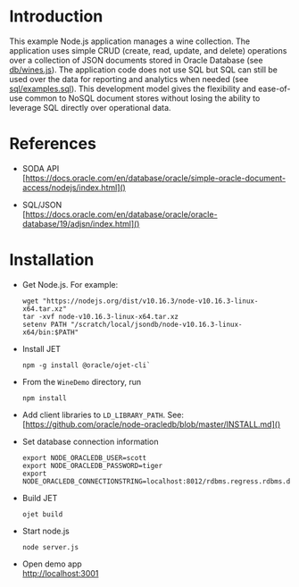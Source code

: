 # Introduction

This example Node.js application manages a wine collection.  The
application uses simple CRUD (create, read, update, and delete)
operations over a collection of JSON documents stored in Oracle
Database (see [db/wines.js](db/wines.js)).  The application code does not use SQL but
SQL can still be used over the data for reporting and analytics when
needed (see [sql/examples.sql](sql/examples.sql)).  This development model gives the
flexibility and ease-of-use common to NoSQL document stores without
losing the ability to leverage SQL directly over operational data.

# References

* SODA API  
  [https://docs.oracle.com/en/database/oracle/simple-oracle-document-access/nodejs/index.html]()

* SQL/JSON  
  [https://docs.oracle.com/en/database/oracle/oracle-database/19/adjsn/index.html]()

# Installation

* Get Node.js.  For example:
  ~~~~
  wget "https://nodejs.org/dist/v10.16.3/node-v10.16.3-linux-x64.tar.xz"
  tar -xvf node-v10.16.3-linux-x64.tar.xz
  setenv PATH "/scratch/local/jsondb/node-v10.16.3-linux-x64/bin:$PATH"
  ~~~~

* Install JET  
  ~~~~
  npm -g install @oracle/ojet-cli`
  ~~~~

* From the `WineDemo` directory, run
  ~~~~
  npm install
  ~~~~

* Add client libraries to `LD_LIBRARY_PATH`.  See:  
  [https://github.com/oracle/node-oracledb/blob/master/INSTALL.md]()

* Set database connection information

  ~~~~
  export NODE_ORACLEDB_USER=scott
  export NODE_ORACLEDB_PASSWORD=tiger
  export NODE_ORACLEDB_CONNECTIONSTRING=localhost:8012/rdbms.regress.rdbms.dev.us.oracle.com
  ~~~~

* Build JET 
  ~~~~
  ojet build
  ~~~~

* Start node.js

  ~~~~
  node server.js
  ~~~~

* Open demo app  
  [http://localhost:3001]()
